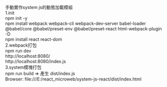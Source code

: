 手動實作system js的動態加載模組<br>
1.init<br>
    npm init -y<br>
    npm install webpack webpack-cli webpack-dev-server babel-loader @babel/core @babel/preset-env @babel/preset-react html-webpack-plugin -D<br>
    npm install react react-dom<br>
2.webpack打包<br>
    npm run dev<br>
    http://localhost:8080/<br>
    http://localhost:8080/index.js<br>
3.system模塊打包<br>
    npm run build => 產生 dist/index.js<br>
    Browser: file:///E:/react_microweb/system-js-react/dist/index.html<br>